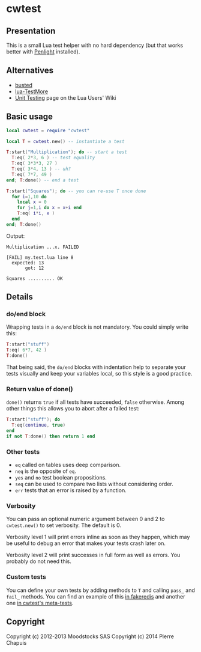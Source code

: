 # cwtest

## Presentation

This is a small Lua test helper with no hard dependency (but that works better with
[Penlight](http://stevedonovan.github.com/Penlight/) installed).

## Alternatives

- [busted](http://olivinelabs.com/busted/)
- [lua-TestMore](http://fperrad.github.com/lua-TestMore/)
- [Unit Testing](http://lua-users.org/wiki/UnitTesting) page on the Lua Users' Wiki

## Basic usage

```lua
local cwtest = require "cwtest"

local T = cwtest.new() -- instantiate a test

T:start("Multiplication"); do -- start a test
  T:eq( 2*3, 6 ) -- test equality
  T:eq( 3*3*3, 27 )
  T:eq( 3*4, 13 ) -- uh?
  T:eq( 7*7, 49 )
end; T:done() -- end a test

T:start("Squares"); do -- you can re-use T once done
  for i=1,10 do
    local x = 0
    for j=1,i do x = x+i end
    T:eq( i*i, x )
  end
end; T:done()
```

Output:

```
Multiplication ...x. FAILED

[FAIL] my.test.lua line 8
  expected: 13
       got: 12

Squares .......... OK
```

## Details

### do/end block

Wrapping tests in a `do/end` block is not mandatory. You could simply write this:

```lua
T:start("stuff")
T:eq( 6*7, 42 )
T:done()
```

That being said, the `do/end` blocks with indentation help to separate your tests visually and keep your variables local, so this style is a good practice.

### Return value of done()

`done()` returns `true` if all tests have succeeded, `false` otherwise. Among other things this allows you to abort after a failed test:

```lua
T:start("stuff"); do
  T:eq(continue, true)
end
if not T:done() then return 1 end
```

### Other tests

- `eq` called on tables uses deep comparison.
- `neq` is the opposite of `eq`.
- `yes` and `no` test boolean propositions.
- `seq` can be used to compare two lists without considering order.
- `err` tests that an error is raised by a function.

### Verbosity

You can pass an optional numeric argument between 0 and 2 to `cwtest.new()` to set verbosity. The default is 0.

Verbosity level 1 will print errors inline as soon as they happen, which may be useful to debug an error that makes your tests crash later on.

Verbosity level 2 will print successes in full form as well as errors. You probably do not need this.

### Custom tests

You can define your own tests by adding methods to `T` and calling
`pass_` and `fail_` methods.
You can find an example of this
[in fakeredis](https://github.com/catwell/cw-lua/blob/0503a0cbda94ac006485eb16daf55ceb030408da/fakeredis/fakeredis.test.lua#L7) and another one [in cwtest's meta-tests](https://github.com/catwell/cwtest/blob/727e8b0bb0058916966e4b7f14c37dc7779eb0c9/cwtest.test.lua#L26).

## Copyright

Copyright (c) 2012-2013 Moodstocks SAS
Copyright (c) 2014 Pierre Chapuis
